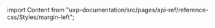 
import Content from "uxp-documentation/src/pages/api-ref/reference-css/Styles/margin-left";

<Content query="product=photoshop"/>
